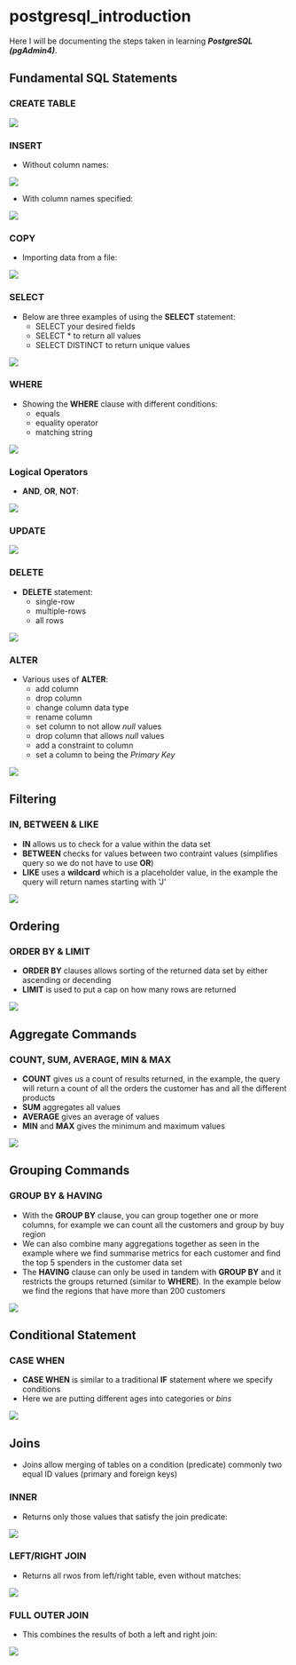# postgresql_introduction

Here I will be documenting the steps taken in learning ***PostgreSQL (pgAdmin4)***.

## Fundamental SQL Statements

### CREATE TABLE

![](https://github.com/latiful-hassan/postgresql_introduction/blob/main/postgresql_introduction_screenshots/psql_create_table_query.png)

### INSERT

- Without column names:

![](https://github.com/latiful-hassan/postgresql_introduction/blob/main/postgresql_introduction_screenshots/psql_insert_query.png)

- With column names specified:

![](https://github.com/latiful-hassan/postgresql_introduction/blob/main/postgresql_introduction_screenshots/psql_insert_query_column_names.png)

### COPY

- Importing data from a file:

![](https://github.com/latiful-hassan/postgresql_introduction/blob/main/postgresql_introduction_screenshots/psql_copy_query.png)

### SELECT

- Below are three examples of using the **SELECT** statement:
  * SELECT your desired fields
  * SELECT * to return all values
  * SELECT DISTINCT to return unique values

![](https://github.com/latiful-hassan/postgresql_introduction/blob/main/postgresql_introduction_screenshots/psql_select_query.png)

### WHERE

- Showing the **WHERE** clause with different conditions:
  * equals
  * equality operator
  * matching string

![](https://github.com/latiful-hassan/postgresql_introduction/blob/main/postgresql_introduction_screenshots/psql_where_query.png)

### Logical Operators

- **AND**, **OR**, **NOT**:

![](https://github.com/latiful-hassan/postgresql_introduction/blob/main/postgresql_introduction_screenshots/psql_logical_query.png)

### UPDATE

![](https://github.com/latiful-hassan/postgresql_introduction/blob/main/postgresql_introduction_screenshots/psql_update_query.png)

### DELETE

- **DELETE** statement:
  * single-row
  * multiple-rows
  * all rows

![](https://github.com/latiful-hassan/postgresql_introduction/blob/main/postgresql_introduction_screenshots/psql_delete_query.png)

### ALTER

- Various uses of **ALTER**:
  * add column
  * drop column
  * change column data type
  * rename column
  * set column to not allow *null* values
  * drop column that allows *null* values
  * add a constraint to column
  * set a column to being the *Primary Key*

![](https://github.com/latiful-hassan/postgresql_introduction/blob/main/postgresql_introduction_screenshots/psql_alter_query.png)

## Filtering

### IN, BETWEEN & LIKE

- **IN** allows us to check for a value within the data set
- **BETWEEN** checks for values between two contraint values (simplifies query so we do not have to use **OR**)
- **LIKE** uses a **wildcard** which is a placeholder value, in the example the query will return names starting with 'J'

![](https://github.com/latiful-hassan/postgresql_introduction_inprogress/blob/main/postgresql_introduction_screenshots/psql_filtering_query.png)

## Ordering

### ORDER BY & LIMIT

- **ORDER BY** clauses allows sorting of the returned data set by either ascending or decending
- **LIMIT** is used to put a cap on how many rows are returned 

![](https://github.com/latiful-hassan/postgresql_introduction_inprogress/blob/main/postgresql_introduction_screenshots/psql_ordering_query.png)

## Aggregate Commands

### COUNT, SUM, AVERAGE, MIN & MAX

- **COUNT** gives us a count of results returned, in the example, the query will return a count of all the orders the customer has and all the different products
- **SUM** aggregates all values
- **AVERAGE** gives an average of values
- **MIN** and **MAX** gives the minimum and maximum values

![](https://github.com/latiful-hassan/postgresql_introduction_inprogress/blob/main/postgresql_introduction_screenshots/psql_aggregate_query.png)


## Grouping Commands

### GROUP BY & HAVING

- With the **GROUP BY** clause, you can group together one or more columns, for example we can count all the customers and group by buy region 
- We can also combine many aggregations together as seen in the example where we find summarise metrics for each customer and find the top 5 spenders in the customer data set
- The **HAVING** clause can only be used in tandem with **GROUP BY** and it restricts the groups returned (similar to **WHERE**). In the example below we find the regions that have more than 200 customers

![](https://github.com/latiful-hassan/postgresql_introduction_inprogress/blob/main/postgresql_introduction_screenshots/psql_grouping_commands.png)


## Conditional Statement

### CASE WHEN

- **CASE WHEN** is similar to a traditional **IF** statement where we specify conditions
- Here we are putting different ages into categories or *bins*

![](https://github.com/latiful-hassan/postgresql_introduction_inprogress/blob/main/postgresql_introduction_screenshots/psql_case_query.png)

## Joins

- Joins allow merging of tables on a condition (predicate) commonly two equal ID values (primary and foreign keys)

### INNER

- Returns only those values that satisfy the join predicate:

![](https://github.com/latiful-hassan/postgresql_introduction_inprogress/blob/main/postgresql_introduction_screenshots/inner.png)

### LEFT/RIGHT JOIN

- Returns all rwos from left/right table, even without matches:

![](https://github.com/latiful-hassan/postgresql_introduction_inprogress/blob/main/postgresql_introduction_screenshots/left_right.png)

### FULL OUTER JOIN

- This combines the results of both a left and right join:

![](https://github.com/latiful-hassan/postgresql_introduction_inprogress/blob/main/postgresql_introduction_screenshots/full_outer.png)

### 
